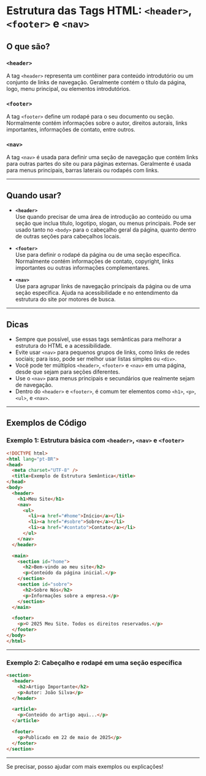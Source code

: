 # Estrutura das Tags HTML: `<header>`, `<footer>` e `<nav>`

## O que são?

### `<header>`

A tag `<header>` representa um contêiner para conteúdo introdutório ou um conjunto de links de navegação. Geralmente contém o título da página, logo, menu principal, ou elementos introdutórios.

### `<footer>`

A tag `<footer>` define um rodapé para o seu documento ou seção. Normalmente contém informações sobre o autor, direitos autorais, links importantes, informações de contato, entre outros.

### `<nav>`

A tag `<nav>` é usada para definir uma seção de navegação que contém links para outras partes do site ou para páginas externas. Geralmente é usada para menus principais, barras laterais ou rodapés com links.

---

## Quando usar?

- **`<header>`**  
  Use quando precisar de uma área de introdução ao conteúdo ou uma seção que inclua título, logotipo, slogan, ou menus principais. Pode ser usado tanto no `<body>` para o cabeçalho geral da página, quanto dentro de outras seções para cabeçalhos locais.

- **`<footer>`**  
  Use para definir o rodapé da página ou de uma seção específica. Normalmente contém informações de contato, copyright, links importantes ou outras informações complementares.

- **`<nav>`**  
  Use para agrupar links de navegação principais da página ou de uma seção específica. Ajuda na acessibilidade e no entendimento da estrutura do site por motores de busca.

---

## Dicas

- Sempre que possível, use essas tags semânticas para melhorar a estrutura do HTML e a acessibilidade.
- Evite usar `<nav>` para pequenos grupos de links, como links de redes sociais; para isso, pode ser melhor usar listas simples ou `<div>`.
- Você pode ter múltiplos `<header>`, `<footer>` e `<nav>` em uma página, desde que sejam para seções diferentes.
- Use o `<nav>` para menus principais e secundários que realmente sejam de navegação.
- Dentro do `<header>` e `<footer>`, é comum ter elementos como `<h1>`, `<p>`, `<ul>`, e `<nav>`.

---

## Exemplos de Código

### Exemplo 1: Estrutura básica com `<header>`, `<nav>` e `<footer>`

```html
<!DOCTYPE html>
<html lang="pt-BR">
<head>
  <meta charset="UTF-8" />
  <title>Exemplo de Estrutura Semântica</title>
</head>
<body>
  <header>
    <h1>Meu Site</h1>
    <nav>
      <ul>
        <li><a href="#home">Início</a></li>
        <li><a href="#sobre">Sobre</a></li>
        <li><a href="#contato">Contato</a></li>
      </ul>
    </nav>
  </header>

  <main>
    <section id="home">
      <h2>Bem-vindo ao meu site</h2>
      <p>Conteúdo da página inicial.</p>
    </section>
    <section id="sobre">
      <h2>Sobre Nós</h2>
      <p>Informações sobre a empresa.</p>
    </section>
  </main>

  <footer>
    <p>© 2025 Meu Site. Todos os direitos reservados.</p>
  </footer>
</body>
</html>
```

---

### Exemplo 2: Cabeçalho e rodapé em uma seção específica

```html
<section>
  <header>
    <h2>Artigo Importante</h2>
    <p>Autor: João Silva</p>
  </header>

  <article>
    <p>Conteúdo do artigo aqui...</p>
  </article>

  <footer>
    <p>Publicado em 22 de maio de 2025</p>
  </footer>
</section>
```

---

Se precisar, posso ajudar com mais exemplos ou explicações!
